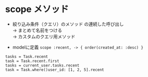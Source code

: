 # scope メソッド

- 絞り込み条件（クエリ）のメソッド の連続した呼び出し  
-> まとめて名前をつける  
-> カスタムのクエリ用メソッド  

- modelに定義 
`scope :recent, -> { order(created_at: :desc) }`
  
`tasks = Task.recent`  
`task = Task.recent.first`  
`tasks = current_user.tasks.recent`  
`task = Task.where()user_id: [1, 2, 5].recent`  


